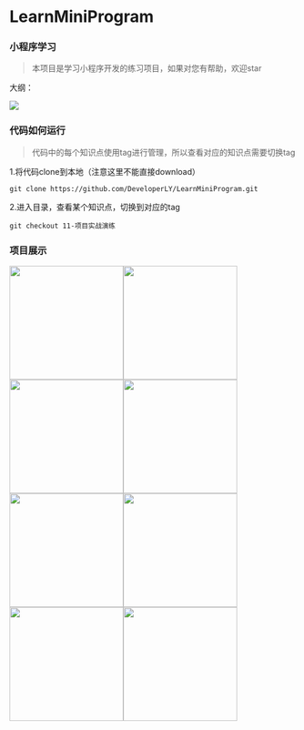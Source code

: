 # LearnMiniProgram
### 小程序学习

> 本项目是学习小程序开发的练习项目，如果对您有帮助，欢迎star

大纲：

<img src="http://ww1.sinaimg.cn/large/006qtd2Tgy1g4mcohirioj30te0fc0tx.jpg"/>



### 代码如何运行

> 代码中的每个知识点使用tag进行管理，所以查看对应的知识点需要切换tag

1.将代码clone到本地（注意这里不能直接download）

```shell
git clone https://github.com/DeveloperLY/LearnMiniProgram.git
```

2.进入目录，查看某个知识点，切换到对应的tag

```shell
git checkout 11-项目实战演练
```



### 项目展示


<img src="http://ww1.sinaimg.cn/large/006qtd2Tgy1g4j9tfqhdfj30u01szafo.jpg"  width="200px"/><img src="http://ww1.sinaimg.cn/large/006qtd2Tgy1g4j9tfsqusj30u01sztet.jpg" width="200px"/><img src="http://ww1.sinaimg.cn/large/006qtd2Tgy1g4j9tfwmc3j30u01szq7q.jpg" width="200px"/><img src="http://ww1.sinaimg.cn/large/006qtd2Tgy1g4j9tfraclj30u01szq77.jpg" width="200px"/><img src="http://ww1.sinaimg.cn/large/006qtd2Tgy1g4j9tfm80cj30u01szgnw.jpg" width="200px"/><img src="http://ww1.sinaimg.cn/large/006qtd2Tgy1g4j9tfta9tj30u01szwjh.jpg" width="200px"/><img src="http://ww1.sinaimg.cn/large/006qtd2Tgy1g4j9tfu77zj30u01szdip.jpg" width="200px"/><img src="http://ww1.sinaimg.cn/large/006qtd2Tgy1g4j9tfyvkuj30u01szahe.jpg" width="200px"/>
